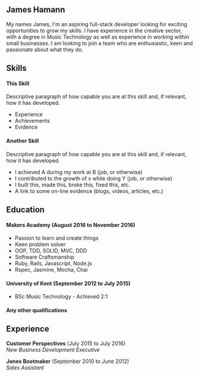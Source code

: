 ## James Hamann

My names James, I'm an aspiring full-stack developer looking for exciting opportunities to grow my skills. I have experience in the creative sector, with a degree in Music Technology as well as experience in working within small businesses.
I am looking to join a team who are enthusiastic, keen and passionate about what they do.

## Skills

#### This Skill

Descriptive paragraph of how capable you are at this skill and, if relevant, how it has developed.

- Experience
- Achievements
- Evidence

#### Another Skill

Descriptive paragraph of how capable you are at this skill and, if relevant, how it has developed.

- I achieved A during my work at B (job, or otherwise)
- I contributed to the growth of x while doing Y (job, or otherwise)
- I built this, made this, broke this, fixed this, etc.
- A link to some on-line evidence (blogs, videos, articles, etc.)

## Education

#### Makers Academy (August 2016 to November 2016)

- Passion to learn and create things
- Keen problem solver
- OOP, TDD, SOLID, MVC, DDD
- Software Craftsmanship
- Ruby, Rails, Javascript, Node.js
- Rspec, Jasmine, Mocha, Chai

#### University of Kent (September 2012 to July 2015)

- BSc Music Technology - Achieved 2:1

#### Any other qualifications

## Experience

**Customer Perspectives** (July 2015 to July 2016)    
*New Business Development Executive*

**Jones Bootmaker** (September 2010 to June 2012)   
*Sales Assistant*  
